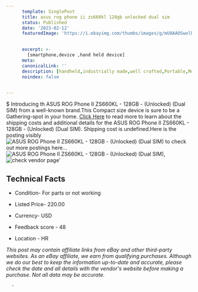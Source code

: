 ```yaml
---
      template: SinglePost
      title: asus rog phone ii zs660kl 128gb unlocked dual sim 
      status: Published
      date: '2023-02-12'
      featuredImage: 'https://i.ebayimg.com/thumbs/images/g/mU8AAOSwolhj56tr/s-l225.jpg'
       

      excerpt: >-
        [smartphone,device ,hand held device]
      meta:
      canonicalLink: ''
      description: [handheld,industrially made,well crafted,Portable,Mobile,Compact,Convenient,Lightweight,Maneuverable,Man-portable,Miniature,Carriable,Hand-held,Light,Holdable,Transportable,Mobile device,Pocket-sized,On-the-go,Wireless,Cordless,Compact size,Convenient size, smartphone,device ,hand held device]
      noindex: false
      

---
```

$
      Introducing th ASUS ROG Phone II ZS660KL - 128GB - (Unlocked) (Dual SIM) from a well-known brand.This Compact size device  is sure to be a Gathering-spot in your home. [Click Here](https://www.ebay.com/itm/125767050643?hash=item1d484ce593%3Ag%3AmU8AAOSwolhj56tr&mkevt=1&mkcid=1&mkrid=711-53200-19255-0&campid=%253CePNCampaignId%253E&customid=%253CreferenceId%253E&toolid=10049) to read more to learn about the shipping costs and additional details for the ASUS ROG Phone II ZS660KL - 128GB - (Unlocked) (Dual SIM). Shipping cost is undefined.Here is the posting visibly ![ASUS ROG Phone II ZS660KL - 128GB - (Unlocked) (Dual SIM)](https://i.ebayimg.com/thumbs/images/g/mU8AAOSwolhj56tr/s-l225.jpg) to check out more postings here... ![ASUS ROG Phone II ZS660KL - 128GB - (Unlocked) (Dual SIM)](https://i.ebayimg.com/images/g/mU8AAOSwolhj56tr/s-l1600.jpg), ![check vendor page](https://origin-galleryplus.ebayimg.com/ws/web/125767050643_2_0_1/225x225.jpg,https://origin-galleryplus.ebayimg.com/ws/web/125767050643_3_0_1/225x225.jpg,https://origin-galleryplus.ebayimg.com/ws/web/125767050643_4_0_1/225x225.jpg)'

      

 ## Technical Facts 



     
      

 - Condition- For parts or not working 


      

 - Listed Price- 220.00 


      

 - Currency- USD 


      

 - Feedback score - 48 


      

 - Location - HR 


      
      

 *_This post may contain affiliate links from eBay and other third-party websites. As an eBay affiliate, we earn from qualifying purchases. Although we do our best to keep the information up-to-date and accurate, please check the date and all details with the vendor's website before making a purchase. Not all data may be accurate._*




      -
